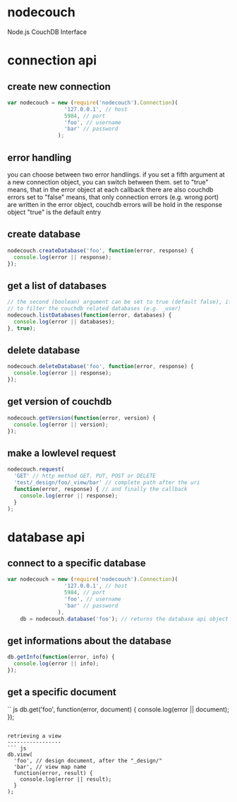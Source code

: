 nodecouch
=========

Node.js CouchDB Interface


connection api
==============

create new connection
---------------------
``` js
var nodecouch = new (require('nodecouch').Connection)(
                  '127.0.0.1', // host
                  5984, // port
                  'foo', // username
                  'bar' // password
                );
```

error handling
--------------
you can choose between two error handlings. if you set a fifth argument at a new
connection object, you can switch between them.
set to "true" means, that in the error object at each callback there are also
couchdb errors
set to "false" means, that only connection errors (e.g. wrong port) are written
in the error object, couchdb errors will be hold in the response object
"true" is the default entry

create database
---------------
``` js
nodecouch.createDatabase('foo', function(error, response) {
  console.log(error || response);
});
```

get a list of databases
-----------------------
``` js
// the second (boolean) argument can be set to true (default false), if you want
// to filter the couchdb related databases (e.g. _user)
nodecouch.listDatabases(function(error, databases) {
  console.log(error || databases);
}, true);
```

delete database
---------------
``` js
nodecouch.deleteDatabase('foo', function(error, response) {
  console.log(error || response);
});
```

get version of couchdb
----------------------
``` js
nodecouch.getVersion(function(error, version) {
  console.log(error || version);
});
```

make a lowlevel request
-----------------------
``` js
nodecouch.request(
  'GET' // http method GET, PUT, POST or DELETE
  'test/_design/foo/_view/bar' // complete path after the uri
  function(error, response) { // and finally the callback
    console.log(error || response);
  }
);
```


database api
============

connect to a specific database
------------------------------
``` js
var nodecouch = new (require('nodecouch').Connection)(
                  '127.0.0.1', // host
                  5984, // port
                  'foo', // username
                  'bar' // password
                ),
    db = nodecouch.database('foo'); // returns the database api object
```

get informations about the database
-----------------------------------
``` js
db.getInfo(function(error, info) {
  console.log(error || info);
});
```

get a specific document
-----------------------
`` js
db.get('foo', function(error, document) {
  console.log(error || document);
});
```

retrieving a view
-----------------
``` js
db.view(
  'foo', // design document, after the "_design/"
  'bar', // view map name
  function(error, result) {
    console.log(error || result);
  }
);
```
